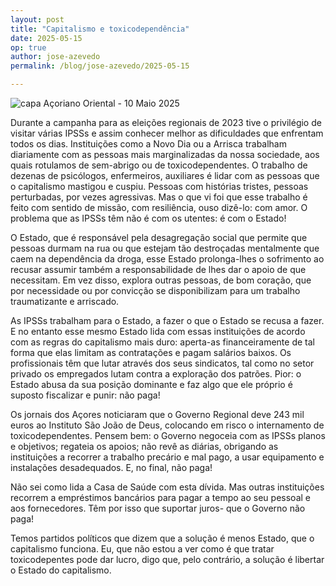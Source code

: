 ```yaml
---
layout: post
title: "Capitalismo e toxicodependência"
date: 2025-05-15
op: true
author: jose-azevedo
permalink: /blog/jose-azevedo/2025-05-15

---
```


![capa Açoriano Oriental - 10 Maio 2025](/assets/img/cap-tox.jpg)

Durante a campanha para as eleições regionais de 2023 tive o privilégio de visitar várias IPSSs e assim conhecer melhor as dificuldades que enfrentam todos os dias. Instituições como a Novo Dia ou a Arrisca trabalham diariamente com as pessoas mais marginalizadas da nossa sociedade, aos quais rotulamos de sem-abrigo ou de toxicodependentes. O trabalho de dezenas de psicólogos, enfermeiros, auxiliares é lidar com as pessoas que o capitalismo mastigou e cuspiu. Pessoas com histórias tristes, pessoas perturbadas, por vezes agressivas. Mas o que vi foi que esse trabalho é feito com sentido de missão, com resiliência, ouso dizê-lo: com amor. O problema que as IPSSs têm não é com os utentes: é com o Estado!

O Estado, que é responsável pela desagregação social que permite que pessoas durmam na rua ou que estejam tão destroçadas mentalmente que caem na dependência da droga, esse Estado prolonga-lhes o sofrimento ao recusar assumir também a responsabilidade de lhes dar o apoio de que necessitam. Em vez disso, explora outras pessoas, de bom coração, que por necessidade ou por convicção se disponibilizam para um trabalho traumatizante e arriscado.

As IPSSs trabalham para o Estado, a fazer o que o Estado se recusa a fazer. E no entanto esse mesmo Estado lida com essas instituições de acordo com as regras do capitalismo mais duro: aperta-as financeiramente de tal forma que elas limitam as contratações e pagam salários baixos. Os profissionais têm que lutar através dos seus sindicatos, tal como no setor privado os empregados lutam contra a exploração dos patrões. Pior: o Estado abusa da sua posição dominante e faz algo que ele próprio é suposto fiscalizar e punir: não paga!

Os jornais dos Açores noticiaram que o Governo Regional deve 243 mil euros ao Instituto São João de Deus, colocando em risco o internamento de toxicodependentes. Pensem bem: o Governo negoceia com as IPSSs planos e objetivos; regateia os apoios; não revê as diárias, obrigando as instituições a recorrer a trabalho precário e mal pago, a usar equipamento e instalações desadequados. E, no final, não paga!

Não sei como lida a Casa de Saúde com esta dívida. Mas outras instituições recorrem a empréstimos bancários para pagar a tempo ao seu pessoal e aos fornecedores. Têm por isso que suportar juros- que o Governo não paga!

Temos partidos políticos que dizem que a solução é menos Estado, que o capitalismo funciona. Eu, que não estou a ver como é que tratar toxicodepentes pode dar lucro, digo que, pelo contrário, a solução é libertar o Estado do capitalismo.
